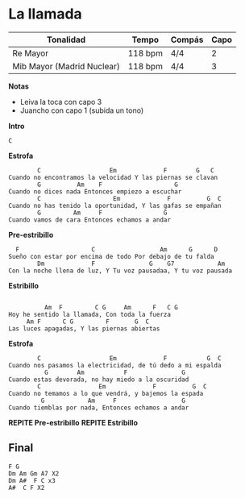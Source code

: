 #  La llamada

| Tonalidad                  | Tempo   | Compás | Capo |
| -------------------------- | ------- | ------ | ---- |
| Re Mayor                   | 118 bpm | 4/4    | 2    |
| Mib Mayor (Madrid Nuclear) | 118 bpm | 4/4    | 3    |

**Notas**

- Leiva la toca con capo 3
- Juancho con capo 1 (subida un tono)

**Intro**
```
C
```
**Estrofa**
```
        C                   Em             F        G   C
Cuando no encontramos la velocidad Y las piernas se clavan
        G          Am    F                    G
Cuando no dices nada Entonces empiezo a escuchar
        C                    Em             F          G  C
Cuando no has tenido la oportunidad, Y las gafas se empañan
        G         Am     F                 G
Cuando vamos de cara Entonces echamos a andar
```

**Pre-estribillo**

```
  F                    C                  Am      G      D
Sueño con estar por encima de todo Por debajo de tu falda
        Dm             F               G    G7            Am
Con la noche llena de luz, Y Tu voz pausadaa, Y tu voz pausada

```
**Estribillo**
```

          Am  F         C G     Am      F   C G
Hoy he sentido la llamada, Con toda la fuerza
     Am F      C G         F       G  C
Las luces apagadas, Y las piernas abiertas
```
**Estrofa**
```
        C                   Em             F           G  C
Cuando nos pasamos la electricidad, de tú dedo a mi espalda
          G        Am           F               G
Cuando estas devorada, no hay miedo a la oscuridad
        C                Em             F          G  C
Cuando no temamos a lo que vendrá, y bajemos la espada
         G            Am     F                  G
Cuando tiemblas por nada, Entonces echamos a andar
```
**REPITE Pre-estribillo**
**REPITE Estribillo**

## Final
```
F G
Dm Am Gm A7 X2
Dm A#  F C x3
A#  C F X2
```